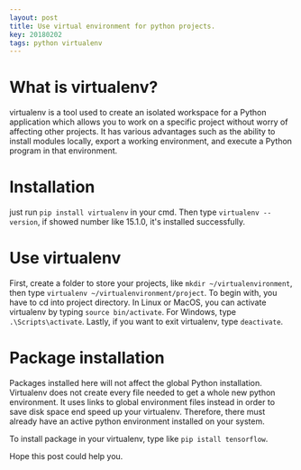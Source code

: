 ```yaml
---
layout: post
title: Use virtual environment for python projects.
key: 20180202
tags: python virtualenv
---
```


# What is virtualenv?
virtualenv is a tool used to create an isolated workspace for a Python application which
allows you to work on a specific project without worry of affecting other projects. It has various advantages such as the ability to install modules locally, export a working environment, and execute a Python program in that environment.

# Installation
just run
`pip install virtualenv` in your cmd. Then type `virtualenv --version`, if showed number like 15.1.0, it's installed successfully.

# Use virtualenv
First, create a folder to store your projects, like `mkdir ~/virtualenvironment`, then type `virtualenv ~/virtualenvironment/project`. To begin with, you have to cd into project directory.
In Linux or MacOS, you can activate virtualenv by typing `source bin/activate`. For Windows, type `.\Scripts\activate`. 
Lastly, if you want to exit virtualenv, type `deactivate`.

# Package installation
Packages installed here will not affect the global Python installation. Virtualenv does not create every file needed to get a whole new python environment.
It uses links to global environment files instead in order to save disk space end
speed up your virtualenv. 
Therefore, there must already have an active python environment installed on your
system.

To install package in your virtualenv, type like `pip istall tensorflow`.

Hope this post could help you.


